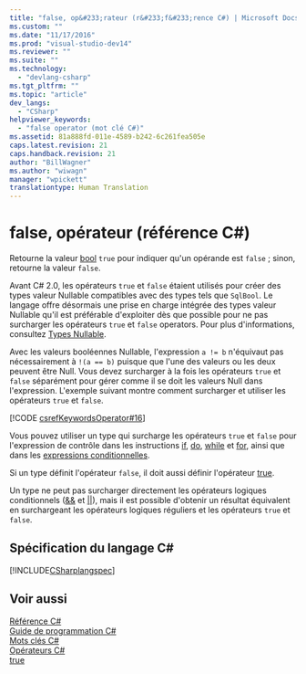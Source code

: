 ```yaml
---
title: "false, op&#233;rateur (r&#233;f&#233;rence C#) | Microsoft Docs"
ms.custom: ""
ms.date: "11/17/2016"
ms.prod: "visual-studio-dev14"
ms.reviewer: ""
ms.suite: ""
ms.technology: 
  - "devlang-csharp"
ms.tgt_pltfrm: ""
ms.topic: "article"
dev_langs: 
  - "CSharp"
helpviewer_keywords: 
  - "false operator (mot clé C#)"
ms.assetid: 81a888fd-011e-4589-b242-6c261fea505e
caps.latest.revision: 21
caps.handback.revision: 21
author: "BillWagner"
ms.author: "wiwagn"
manager: "wpickett"
translationtype: Human Translation
---
```

# false, op&#233;rateur (r&#233;f&#233;rence C#)
Retourne la valeur [bool](../../../csharp/language-reference/keywords/bool.md) `true` pour indiquer qu'un opérande est `false` ; sinon, retourne la valeur `false`.  
  
 Avant C\# 2.0, les opérateurs `true` et `false` étaient utilisés pour créer des types valeur Nullable compatibles avec des types tels que `SqlBool`.  Le langage offre désormais une prise en charge intégrée des types valeur Nullable qu'il est préférable d'exploiter dès que possible pour ne pas surcharger les opérateurs `true` et `false` operators.  Pour plus d'informations, consultez [Types Nullable](../../../csharp/programming-guide/nullable-types/index.md).  
  
 Avec les valeurs booléennes Nullable, l'expression `a != b` n'équivaut pas nécessairement à `!(a == b)` puisque que l'une des valeurs ou les deux peuvent être Null.  Vous devez surcharger à la fois les opérateurs `true` et `false` séparément pour gérer comme il se doit les valeurs Null dans l'expression.  L'exemple suivant montre comment surcharger et utiliser les opérateurs `true` et `false`.  
  
 [!CODE [csrefKeywordsOperator#16](../CodeSnippet/VS_Snippets_VBCSharp/csrefKeywordsOperator#16)]  
  
 Vous pouvez utiliser un type qui surcharge les opérateurs `true` et `false` pour l'expression de contrôle dans les instructions [if](../../../csharp/language-reference/keywords/if-else.md), [do](../../../csharp/language-reference/keywords/do.md), [while](../../../csharp/language-reference/keywords/while.md) et [for](../../../csharp/language-reference/keywords/for.md), ainsi que dans les [expressions conditionnelles](../../../csharp/language-reference/operators/conditional-operator.md).  
  
 Si un type définit l'opérateur `false`, il doit aussi définir l'opérateur [true](../../../csharp/language-reference/keywords/true.md).  
  
 Un type ne peut pas surcharger directement les opérateurs logiques conditionnels \([&&](../../../csharp/language-reference/operators/conditional-and-operator.md) et [&#124;&#124;](../../../csharp/language-reference/operators/conditional-or-operator.md)\), mais il est possible d'obtenir un résultat équivalent en surchargeant les opérateurs logiques réguliers et les opérateurs `true` et `false`.  
  
## Spécification du langage C\#  
 [!INCLUDE[CSharplangspec](../../../csharp/language-reference/keywords/includes/csharplangspec_md.md)]  
  
## Voir aussi  
 [Référence C\#](../../../csharp/language-reference/index.md)   
 [Guide de programmation C\#](../../../csharp/programming-guide/index.md)   
 [Mots clés C\#](../../../csharp/language-reference/keywords/index.md)   
 [Opérateurs C\#](../../../csharp/language-reference/operators/index.md)   
 [true](../../../csharp/language-reference/keywords/true.md)